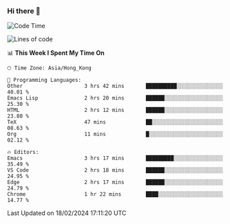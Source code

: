### Hi there 👋

<!--
**nicehiro/nicehiro** is a ✨ _special_ ✨ repository because its `README.md` (this file) appears on your GitHub profile.

Here are some ideas to get you started:

- 🔭 I’m currently working on ...
- 🌱 I’m currently learning ...
- 👯 I’m looking to collaborate on ...
- 🤔 I’m looking for help with ...
- 💬 Ask me about ...
- 📫 How to reach me: ...
- 😄 Pronouns: ...
- ⚡ Fun fact: ...
-->

<!--START_SECTION:waka-->
![Code Time](http://img.shields.io/badge/Code%20Time-233%20hrs%2016%20mins-blue)

![Lines of code](https://img.shields.io/badge/From%20Hello%20World%20I%27ve%20Written-2.6%20million%20lines%20of%20code-blue)

📊 **This Week I Spent My Time On** 

```text
🕑︎ Time Zone: Asia/Hong_Kong

💬 Programming Languages: 
Other                    3 hrs 42 mins       ██████████░░░░░░░░░░░░░░░   40.01 % 
Emacs Lisp               2 hrs 20 mins       ██████░░░░░░░░░░░░░░░░░░░   25.30 % 
HTML                     2 hrs 12 mins       ██████░░░░░░░░░░░░░░░░░░░   23.80 % 
TeX                      47 mins             ██░░░░░░░░░░░░░░░░░░░░░░░   08.63 % 
Org                      11 mins             █░░░░░░░░░░░░░░░░░░░░░░░░   02.12 % 

🔥 Editors: 
Emacs                    3 hrs 17 mins       █████████░░░░░░░░░░░░░░░░   35.49 % 
VS Code                  2 hrs 18 mins       ██████░░░░░░░░░░░░░░░░░░░   24.95 % 
Edge                     2 hrs 17 mins       ██████░░░░░░░░░░░░░░░░░░░   24.79 % 
Chrome                   1 hr 22 mins        ████░░░░░░░░░░░░░░░░░░░░░   14.77 % 
```


 Last Updated on 18/02/2024 17:11:20 UTC
<!--END_SECTION:waka-->
